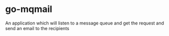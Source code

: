 # go-mqmail
An application which will listen to a message queue and get the request and send an email to the recipients
